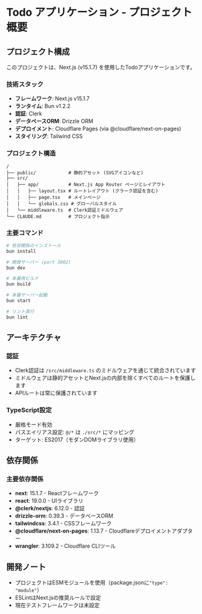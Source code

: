 # Todo アプリケーション - プロジェクト概要

## プロジェクト構成

このプロジェクトは、Next.js (v15.1.7) を使用したTodoアプリケーションです。

### 技術スタック

- **フレームワーク**: Next.js v15.1.7
- **ランタイム**: Bun v1.2.2
- **認証**: Clerk
- **データベースORM**: Drizzle ORM
- **デプロイメント**: Cloudflare Pages (via @cloudflare/next-on-pages)
- **スタイリング**: Tailwind CSS

### プロジェクト構造

```
/
├── public/            # 静的アセット (SVGアイコンなど)
├── src/
│   ├── app/           # Next.js App Router ページとレイアウト
│   │   ├── layout.tsx # ルートレイアウト (クラーク認証を含む)
│   │   ├── page.tsx   # メインページ
│   │   └── globals.css # グローバルスタイル
│   └── middleware.ts  # Clerk認証ミドルウェア
└── CLAUDE.md          # プロジェクト指示
```

### 主要コマンド

```bash
# 依存関係のインストール
bun install

# 開発サーバー (port 3002)
bun dev

# 本番用ビルド
bun build

# 本番サーバー起動
bun start

# リント実行
bun lint
```

## アーキテクチャ

### 認証

- Clerk認証は `/src/middleware.ts` のミドルウェアを通じて統合されています
- ミドルウェアは静的アセットとNext.jsの内部を除くすべてのルートを保護します
- APIルートは常に保護されています

### TypeScript設定

- 厳格モード有効
- パスエイリアス設定: `@/*` は `./src/*` にマッピング
- ターゲット: ES2017（モダンDOMライブラリ使用）

## 依存関係

### 主要依存関係

- **next**: 15.1.7 - Reactフレームワーク
- **react**: 19.0.0 - UIライブラリ
- **@clerk/nextjs**: 6.12.0 - 認証
- **drizzle-orm**: 0.39.3 - データベースORM
- **tailwindcss**: 3.4.1 - CSSフレームワーク
- **@cloudflare/next-on-pages**: 1.13.7 - Cloudflareデプロイメントアダプター
- **wrangler**: 3.109.2 - Cloudflare CLIツール

## 開発ノート

- プロジェクトはESMモジュールを使用（package.jsonに`"type": "module"`）
- ESLintはNext.jsの推奨ルールで設定
- 現在テストフレームワークは未設定